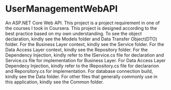 # UserManagementWebAPI
An ASP.NET Core Web API. This project is a project requirement in one of the courses I took in Coursera. This project is designed according to the best practice based on my own understanding.
To see the object declaration, kindly see the Models folder and Data Transfer Object(DTO) folder. For the Business Layer context, kindly see the Service folder. 
For the Data Access Layer context, kindly see the Repository folder. 
For the Dependency Injection, kindly refer to the IService.cs file for declaration and Service.cs file for implementation for Business Layer. 
For Data Access Layer Dependecy Injection, kindly refer to the IRepository.cs file for declararion and Reporsitory.cs for implementation. 
For database connection build, kindly see the Data folder. For other files that generally commonly use in this application, kindly see the Common folder.
